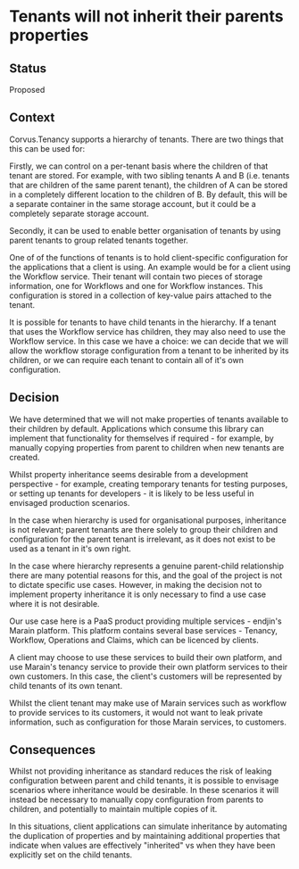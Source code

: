 # Tenants will not inherit their parents properties

## Status

Proposed

## Context

Corvus.Tenancy supports a hierarchy of tenants. There are two things that this can be used for:

Firstly, we can control on a per-tenant basis where the children of that tenant are stored. For example, with two sibling tenants A and B (i.e. tenants that are children of the same parent tenant), the children of A can be stored in a completely different location to the children of B. By default, this will be a separate container in the same storage account, but it could be a completely separate storage account.

Secondly, it can be used to enable better organisation of tenants by using parent tenants to group related tenants together.

One of of the functions of tenants is to hold client-specific configuration for the applications that a client is using. An example would be for a client using the Workflow service. Their tenant will contain two pieces of storage information, one for Workflows and one for Workflow instances. This configuration is stored in a collection of key-value pairs attached to the tenant.

It is possible for tenants to have child tenants in the hierarchy. If a tenant that uses the Workflow service has children, they may also need to use the Workflow service. In this case we have a choice: we can decide that we will allow the workflow storage configuration from a tenant to be inherited by its children, or we can require each tenant to contain all of it's own configuration.

## Decision

We have determined that we will not make properties of tenants available to their children by default. Applications which consume this library can implement that functionality for themselves if required - for example, by manually copying properties from parent to children when new tenants are created.

Whilst property inheritance seems desirable from a development perspective - for example, creating temporary tenants for testing purposes, or setting up tenants for developers - it is likely to be less useful in envisaged production scenarios.

In the case when hierarchy is used for organisational purposes, inheritance is not relevant; parent tenants are there solely to group their children and configuration for the parent tenant is irrelevant, as it does not exist to be used as a tenant in it's own right.

In the case where hierarchy represents a genuine parent-child relationship there are many potential reasons for this, and the goal of the project is not to dictate specific use cases. However, in making the decision not to implement property inheritance it is only necessary to find a use case where it is not desirable.

Our use case here is a PaaS product providing multiple services - endjin's Marain platform. This platform contains several base services - Tenancy, Workflow, Operations and Claims, which can be licenced by clients.

A client may choose to use these services to build their own platform, and use Marain's tenancy service to provide their own platform services to their own customers. In this case, the client's customers will be represented by child tenants of its own tenant.

Whilst the client tenant may make use of Marain services such as workflow to provide services to its customers, it would not want to leak private information, such as configuration for those Marain services, to customers.

## Consequences

Whilst not providing inheritance as standard reduces the risk of leaking configuration between parent and child tenants, it is possible to envisage scenarios where inheritance would be desirable. In these scenarios it will instead be necessary to manually copy configuration from parents to children, and potentially to maintain multiple copies of it.

In this situations, client applications can simulate inheritance by automating the duplication of properties and by maintaining additional properties that indicate when values are effectively "inherited" vs when they have been explicitly set on the child tenants.